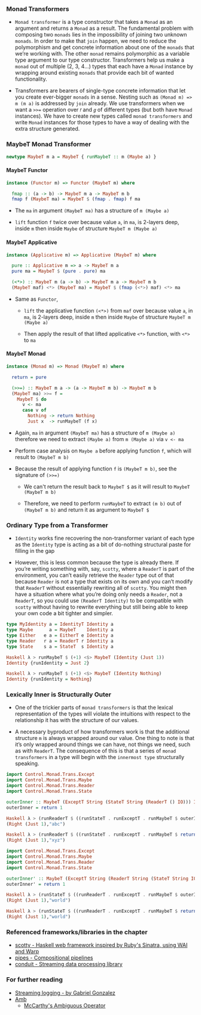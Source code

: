 ### Monad Transformers
 - `Monad transformer` is a type constructor that takes a `Monad` as an argument and returns a `Monad` as a result.
   The fundamental problem with composing two `monads` lies in the impossibility of joining two unknown `monads`.
   In order to make that `join` happen, we need to reduce the polymorphism and get concrete information about one of the
   `monads` that we’re working with. The other `monad` remains polymorphic as a variable type argument to our type
   constructor. Transformers help us make a `monad` out of multiple (2, 3, 4...) types that each have a `Monad` instance
   by wrapping around existing `monads` that provide each bit of wanted functionality.

 - Transformers are bearers of single-type concrete information that let you create ever-bigger `monads` in a sense.
   Nesting such as `(Monad m) => m (m a)` is addressed by `join` already. We use transformers when we want
   a `>>=` operation over `𝑓` and `𝑔` of different types (but both have `Monad` instances). We have to create
   new types called `monad transformers` and write `Monad` instances for those types to have a way of dealing with the
   extra structure generated.

### MaybeT Monad Transformer
```haskell
newtype MaybeT m a = MaybeT { runMaybeT :: m (Maybe a) }
```

#### MaybeT Functor
```haskell
instance (Functor m) => Functor (MaybeT m) where

  fmap :: (a -> b) -> MaybeT m a -> MaybeT m b
  fmap f (MaybeT ma) = MaybeT $ (fmap . fmap) f ma
```
  - The `ma` in argument `(MaybeT ma)` has a structure of `m (Maybe a)`
  
  - `lift` function `f` twice over because value `a`, in `ma`, is 2-layers deep, inside `m` then inside
    `Maybe` of structure `MaybeT m (Maybe a)`

#### MaybeT Applicative
```haskell
instance (Applicative m) => Applicative (MaybeT m) where

  pure :: Applicative m => a -> MaybeT m a
  pure ma = MaybeT $ (pure . pure) ma

  (<*>) :: MaybeT m (a -> b) -> MaybeT m a -> MaybeT m b
  (MaybeT maf) <*> (MaybeT ma) = MaybeT $ (fmap (<*>) maf) <*> ma
```
  - Same as `Functor`,
  
    - `lift` the applicative function `(<*>)` from `maf` over because value `a`, in `ma`, is 2-layers deep,
      inside `m` then inside `Maybe` of structure `MaybeT m (Maybe a)`

    - Then apply the result of that lifted applicative `<*>` function, with `<*>` to `ma`

#### MaybeT Monad
```haskell
instance (Monad m) => Monad (MaybeT m) where

  return = pure

  (>>=) :: MaybeT m a -> (a -> MaybeT m b) -> MaybeT m b
  (MaybeT ma) >>= f =
    MaybeT $ do
      v <- ma
      case v of
        Nothing -> return Nothing
        Just x  -> runMaybeT (f x)
```
  - Again, `ma` in argument `(MaybeT ma)` has a structure of `m (Maybe a)` therefore we need to extract `(Maybe a)` from
   `m (Maybe a)` via `v <- ma`

  - Perform case analysis on `Maybe a` before applying function `f`, which will result to `(MaybeT m b)`

  - Because the result of applying function `f` is `(MaybeT m b)`, see the signature of `(>>=)`

    - We can't return the result back to `MaybeT $` as it will result to `MaybeT (MaybeT m b)`

    - Therefore, we need to perform `runMaybeT` to extract `(m b)` out of `(MaybeT m b)` and return it as argument to `MaybeT $`

### Ordinary Type from a Transformer

  - `Identity` works fine recovering the non-transformer variant of each type as the `Identity` type is acting as a bit
    of do-nothing structural paste for filling in the gap

  - However, this is less common because the type is already there. If you’re writing something with, say, `scotty`,
    where a `ReaderT` is part of the environment, you can’t easily retrieve the `Reader` type out of that because
    `Reader` is not a type that exists on its own and you can’t modify that `ReaderT` without essentially rewriting
    all of `scotty`. You might then have a situation where what you’re doing only needs a `Reader`, not a `ReaderT`,
    so you could use `(ReaderT Identity)` to be compatible with `scotty` without having to rewrite everything but
    still being able to keep your own code a bit tighter and simpler.
  
```haskell
type MyIdentity a = IdentityT Identity a
type Maybe      a = MaybeT    Identity a
type Either   e a = EitherT e Identity a
type Reader   r a = ReaderT r Identity a
type State    s a = StateT  s Identity a
```

```haskell
Haskell λ > runMaybeT $ (+1) <$> MaybeT (Identity (Just 1))
Identity {runIdentity = Just 2}

Haskell λ > runMaybeT $ (+1) <$> MaybeT (Identity Nothing)
Identity {runIdentity = Nothing}
```    

### Lexically Inner is Structurally Outer
  - One of the trickier parts of `monad transformers` is that the lexical representation of the types will violate
    the intuitions with respect to the relationship it has with the structure of our values.

  - A necessary byproduct of how transformers work is that the additional structure `m` is always wrapped around
    our value. One thing to note is that it’s only wrapped around things we can have, not things we need, such
    as with `ReaderT`. The consequence of this is that a series of `monad transformers` in a type will begin with
    the `innermost type` structurally speaking.

```haskell
import Control.Monad.Trans.Except
import Control.Monad.Trans.Maybe
import Control.Monad.Trans.Reader
import Control.Monad.Trans.State

outerInner :: MaybeT (ExceptT String (StateT String (ReaderT () IO))) Int
outerInner = return 1

Haskell λ > (runReaderT $ ((runStateT . runExceptT . runMaybeT $ outerInner) "abc")) ()
(Right (Just 1),"abc")

Haskell λ > (runReaderT $ ((runStateT . runExceptT . runMaybeT $ return 1) "xyz")) ()
(Right (Just 1),"xyz")
```

```haskell
import Control.Monad.Trans.Except
import Control.Monad.Trans.Maybe
import Control.Monad.Trans.Reader
import Control.Monad.Trans.State

outerInner' :: MaybeT (ExceptT String (ReaderT String (StateT String IO))) Int
outerInner' = return 1

Haskell λ > (runStateT $ ((runReaderT . runExceptT . runMaybeT $ outerInner') "hello")) "world"
(Right (Just 1),"world")

Haskell λ > (runStateT $ ((runReaderT . runExceptT . runMaybeT $ return 1) "hello")) "world"
(Right (Just 1),"world")
```

### Referenced frameworks/libraries in the chapter
 - [scotty - Haskell web framework inspired by Ruby's Sinatra, using WAI and Warp](https://hackage.haskell.org/package/scotty)
 - [pipes - Compositional pipelines](https://hackage.haskell.org/package/pipes)
 - [conduit - Streaming data processing library](https://hackage.haskell.org/package/conduit)

### For further reading
 - [Streaming logging - by Gabriel Gonzalez](http://www.haskellforall.com/2014/02/streaming-logging.html)
 - [Amb](https://wiki.haskell.org/Amb)
   - [McCarthy's Ambiguous Operator](http://www.randomhacks.net.s3-website-us-east-1.amazonaws.com/2005/10/11/amb-operator/)

